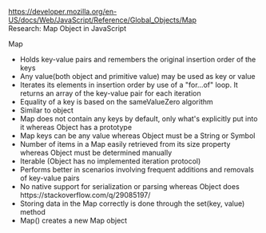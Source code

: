 https://developer.mozilla.org/en-US/docs/Web/JavaScript/Reference/Global_Objects/Map <br>
Research: Map Object in JavaScript

Map
<ul>
	<li>Holds key-value pairs and remembers the original insertion order of the keys</li>
	<li>Any value(both object and primitive value) may be used as key or value</li>	
	<li>Iterates its elements in insertion order by use of a "for…of" loop. It returns an array of the key-value pair for each iteration</li>
	<li>Equality of a key is based on the sameValueZero algorithm</li> 
	<li>Similar to object</li>
	<li>Map does not contain any keys by default, only what's explicitly put into it whereas Object has a prototype</li>
	<li>Map keys can be any value whereas Object must be a String or Symbol</li>
	<li>Number of items in a Map easily retrieved from its size property whereas Object must be determined manually</li>
	<li>Iterable (Object has no implemented iteration protocol)</li>
	<li>Performs better in scenarios involving frequent additions and removals of key-value pairs</li>
	<li>No native support for serialization or parsing whereas Object does
https://stackoverflow.com/q/29085197/</li>
	<li>Storing data in the Map correctly is done through the set(key, value) method</li>
	<li>Map() creates a new Map object</li>
</ul>
